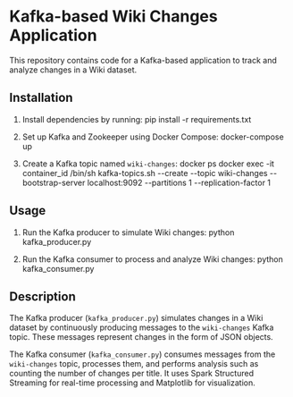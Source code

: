 # Kafka-based Wiki Changes Application

This repository contains code for a Kafka-based application to track and analyze changes in a Wiki dataset.

## Installation

1. Install dependencies by running:
   pip install -r requirements.txt

2. Set up Kafka and Zookeeper using Docker Compose:
   docker-compose up

3. Create a Kafka topic named `wiki-changes`:
   docker ps
   docker exec -it container_id /bin/sh
   kafka-topics.sh --create --topic wiki-changes --bootstrap-server localhost:9092 --partitions 1 --replication-factor 1

## Usage

1. Run the Kafka producer to simulate Wiki changes:
   python kafka_producer.py

2. Run the Kafka consumer to process and analyze Wiki changes:
   python kafka_consumer.py

## Description

The Kafka producer (`kafka_producer.py`) simulates changes in a Wiki dataset by continuously producing messages to the `wiki-changes` Kafka topic. These messages represent changes in the form of JSON objects.

The Kafka consumer (`kafka_consumer.py`) consumes messages from the `wiki-changes` topic, processes them, and performs analysis such as counting the number of changes per title. It uses Spark Structured Streaming for real-time processing and Matplotlib for visualization.
